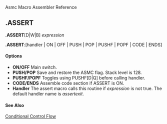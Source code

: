 Asmc Macro Assembler Reference

## .ASSERT

**.ASSERT**[D|W|B] _expression_

**.ASSERT**:[handler | ON | OFF | PUSH | POP | PUSHF | POPF | CODE | ENDS]

#### Options

- **ON/OFF** Main switch.
- **PUSH/POP** Save and restore the ASMC flag. Stack level is 128.
- **PUSHF/POPF** Toggles using PUSHF[D|Q] before calling handler.
- **CODE/ENDS** Assemble code section if ASSERT is ON.
- **Handler** The assert macro calls this routine if _expression_ is not true. The default handler name is _assertexit_.

#### See Also

[Conditional Control Flow](conditional-control-flow.md)

